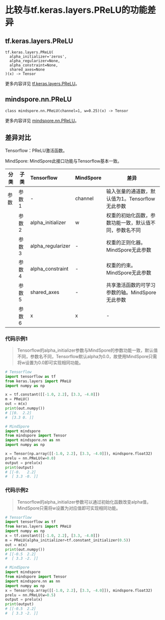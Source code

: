 # 比较与tf.keras.layers.PReLU的功能差异

## tf.keras.layers.PReLU

```text
tf.keras.layers.PReLU(
  alpha_initializer='zeros',
  alpha_regularizer=None,
  alpha_constraint=None,
  shared_axes=None
)(x) -> Tensor
```

更多内容详见 [tf.keras.layers.PReLU](https://tensorflow.google.cn/versions/r2.6/api_docs/python/tf/keras/layers/PReLU)。

## mindspore.nn.PReLU

```text
class mindspore.nn.PReLU(channel=1, w=0.25)(x) -> Tensor
```

更多内容详见 [mindspore.nn.PReLU](https://www.mindspore.cn/docs/zh-CN/master/api_python/nn/mindspore.nn.PReLU.html)。

## 差异对比

Tensorflow：PReLU激活函数。

MindSpore: MindSpore此接口功能与Tensorflow基本一致。

| 分类 | 子类 | Tensorflow | MindSpore | 差异 |
| --- | --- | :-- | --- |---|
|参数 | 参数1 | - | channel | 输入张量的通道数，默认值为1。Tensorflow无此参数 |
| | 参数2 | alpha_initializer | w | 权重的初始化函数，参数功能一致，默认值不同，参数名不同 |
| | 参数3 | alpha_regularizer | - | 权重的正则化器。MindSpore无此参数 |
| | 参数4 | alpha_constraint | - | 权重的约束。MindSpore无此参数 |
| | 参数5 | shared_axes | - | 共享激活函数的可学习参数的轴。MindSpore无此参数 |
| | 参数6 | x | x | - |

### 代码示例1

> Tensorflow的alpha_initializer参数与MindSpore的参数功能一致，默认值不同，参数名不同，Tensorflow默认alpha为0.0，故使用MindSpore只需将w设置为0.0即可实现相同功能。

```python
# Tensorflow
import tensorflow as tf
from keras.layers import PReLU
import numpy as np

x = tf.constant([[-1.0, 2.2], [3.3, -4.0]])
m = PReLU()
out = m(x)
print(out.numpy())
# [[0.  2.2]
#  [3.3 0. ]]

# MindSpore
import mindspore
from mindspore import Tensor
import mindspore.nn as nn
import numpy as np

x = Tensor(np.array([[-1.0, 2.2], [3.3, -4.0]]), mindspore.float32)
prelu = nn.PReLU(w=0.0)
output = prelu(x)
print(output)
# [[-0.   2.2]
#  [ 3.3 -0. ]]
```

### 代码示例2

> Tensorflow的alpha_initializer参数可以通过初始化函数改变alpha值，MindSpore只需将w设置为对应值即可实现相同功能。

```python
# Tensorflow
import tensorflow as tf
from keras.layers import PReLU
import numpy as np
x = tf.constant([[-1.0, 2.2], [3.3, -4.0]])
m = PReLU(alpha_initializer=tf.constant_initializer(0.5))
out = m(x)
print(out.numpy())
# [[-0.5  2.2]
#  [ 3.3 -2. ]]

# MindSpore
import mindspore
from mindspore import Tensor
import mindspore.nn as nn
import numpy as np
x = Tensor(np.array([[-1.0, 2.2], [3.3, -4.0]]), mindspore.float32)
prelu = nn.PReLU(w=0.5)
output = prelu(x)
print(output)
# [[-0.5  2.2]
#  [ 3.3 -2. ]]
```
